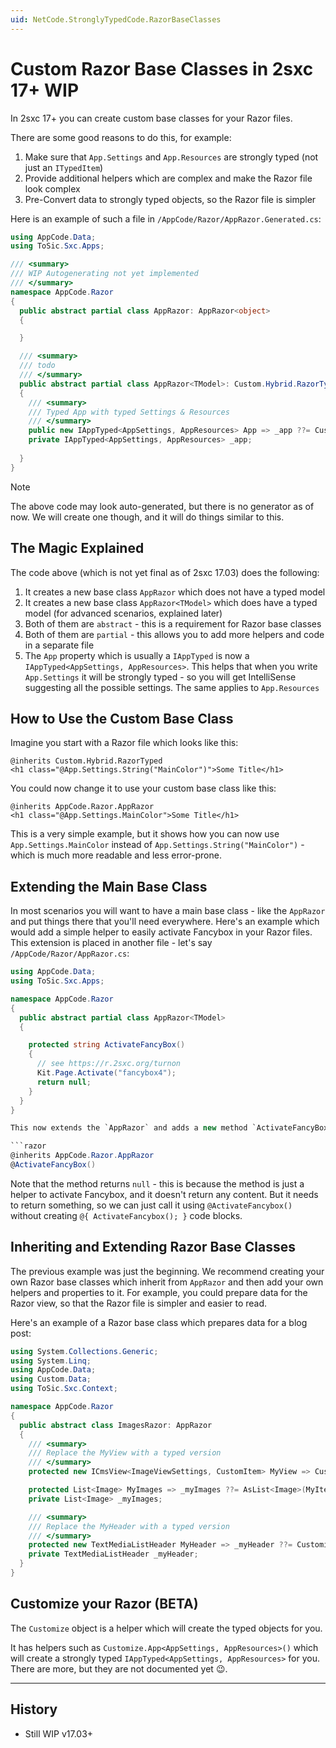 ```yaml
---
uid: NetCode.StronglyTypedCode.RazorBaseClasses
---
```


# Custom Razor Base Classes in 2sxc 17+ WIP

In 2sxc 17+ you can create custom base classes for your Razor files.

There are some good reasons to do this, for example:

1. Make sure that `App.Settings` and `App.Resources` are strongly typed (not just an `ITypedItem`)
1. Provide additional helpers which are complex and make the Razor file look complex
1. Pre-Convert data to strongly typed objects, so the Razor file is simpler

Here is an example of such a file in `/AppCode/Razor/AppRazor.Generated.cs`:

```csharp
using AppCode.Data;
using ToSic.Sxc.Apps;

/// <summary>
/// WIP Autogenerating not yet implemented
/// </summary>
namespace AppCode.Razor
{
  public abstract partial class AppRazor: AppRazor<object>
  {

  }

  /// <summary>
  /// todo
  /// </summary>
  public abstract partial class AppRazor<TModel>: Custom.Hybrid.RazorTyped<TModel>
  {
    /// <summary>
    /// Typed App with typed Settings & Resources
    /// </summary>
    public new IAppTyped<AppSettings, AppResources> App => _app ??= Customize.App<AppSettings, AppResources>();
    private IAppTyped<AppSettings, AppResources> _app;
    
  }
}
```

> [!NOTE]
> The above code may look auto-generated, but there is no generator as of now.
> We will create one though, and it will do things similar to this.

## The Magic Explained

The code above (which is not yet final as of 2sxc 17.03) does the following:

1. It creates a new base class `AppRazor` which does not have a typed model
1. It creates a new base class `AppRazor<TModel>` which does have a typed model (for advanced scenarios, explained later)
1. Both of them are `abstract` - this is a requirement for Razor base classes
1. Both of them are `partial` - this allows you to add more helpers and code in a separate file
1. The `App` property which is usually a `IAppTyped` is now a `IAppTyped<AppSettings, AppResources>`.
   This helps that when you write `App.Settings` it will be strongly typed - so you will get IntelliSense suggesting all the possible settings.
   The same applies to `App.Resources`


## How to Use the Custom Base Class

Imagine you start with a Razor file which looks like this:

```razor
@inherits Custom.Hybrid.RazorTyped
<h1 class="@App.Settings.String("MainColor")">Some Title</h1>
```

You could now change it to use your custom base class like this:

```razor
@inherits AppCode.Razor.AppRazor
<h1 class="@App.Settings.MainColor">Some Title</h1>
```

This is a very simple example, but it shows how you can now use `App.Settings.MainColor` instead of `App.Settings.String("MainColor")` - which is much more readable and less error-prone.

## Extending the Main Base Class

In most scenarios you will want to have a main base class - like the `AppRazor` and put things there that you'll need everywhere.
Here's an example which would add a simple helper to easily activate Fancybox in your Razor files.
This extension is placed in another file - let's say `/AppCode/Razor/AppRazor.cs`:

```csharp
using AppCode.Data;
using ToSic.Sxc.Apps;

namespace AppCode.Razor
{
  public abstract partial class AppRazor<TModel>
  {

    protected string ActivateFancyBox()
    {
      // see https://r.2sxc.org/turnon
      Kit.Page.Activate("fancybox4");
      return null;
    }
  }
}

This now extends the `AppRazor` and adds a new method `ActivateFancyBox` which you can use in your Razor files like this:

```razor
@inherits AppCode.Razor.AppRazor
@ActivateFancyBox()
```

Note that the method returns `null` - this is because the method is just a helper to activate Fancybox, and it doesn't return any content.
But it needs to return something, so we can just call it using `@ActivateFancybox()` without creating `@{ ActivateFancybox(); }` code blocks.


## Inheriting and Extending Razor Base Classes

The previous example was just the beginning.
We recommend creating your own Razor base classes which inherit from `AppRazor` and then add your own helpers and properties to it.
For example, you could prepare data for the Razor view, so that the Razor file is simpler and easier to read.

Here's an example of a Razor base class which prepares data for a blog post:

```csharp
using System.Collections.Generic;
using System.Linq;
using AppCode.Data;
using Custom.Data;
using ToSic.Sxc.Context;

namespace AppCode.Razor
{
  public abstract class ImagesRazor: AppRazor
  {
    /// <summary>
    /// Replace the MyView with a typed version
    /// </summary>
    protected new ICmsView<ImageViewSettings, CustomItem> MyView => Customize.MyView<ImageViewSettings, CustomItem>();

    protected List<Image> MyImages => _myImages ??= AsList<Image>(MyItems).ToList();
    private List<Image> _myImages;

    /// <summary>
    /// Replace the MyHeader with a typed version
    /// </summary>
    protected new TextMediaListHeader MyHeader => _myHeader ??= Customize.MyHeader<TextMediaListHeader>();
    private TextMediaListHeader _myHeader;
  }
}
```

## Customize your Razor (BETA)

The `Customize` object is a helper which will create the typed objects for you.

It has helpers such as `Customize.App<AppSettings, AppResources>()` which will create a strongly typed `IAppTyped<AppSettings, AppResources>` for you.
There are more, but they are not documented yet 😉.


---

## History

* Still WIP v17.03+

